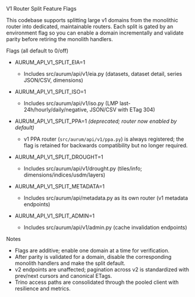 V1 Router Split Feature Flags

This codebase supports splitting large v1 domains from the monolithic router into dedicated, maintainable routers. Each split is gated by an environment flag so you can enable a domain incrementally and validate parity before retiring the monolith handlers.

Flags (all default to 0/off)

- AURUM_API_V1_SPLIT_EIA=1
  - Includes src/aurum/api/v1/eia.py (datasets, dataset detail, series JSON/CSV, dimensions)

- AURUM_API_V1_SPLIT_ISO=1
  - Includes src/aurum/api/v1/iso.py (LMP last-24h/hourly/daily/negative, JSON/CSV with ETag 304)

- AURUM_API_V1_SPLIT_PPA=1 *(deprecated; router now enabled by default)*
  - v1 PPA router (`src/aurum/api/v1/ppa.py`) is always registered; the flag is retained for backwards compatibility but no longer required.

- AURUM_API_V1_SPLIT_DROUGHT=1
  - Includes src/aurum/api/v1/drought.py (tiles/info; dimensions/indices/usdm/layers)

- AURUM_API_V1_SPLIT_METADATA=1
  - Includes src/aurum/api/metadata.py as its own router (v1 metadata endpoints)

- AURUM_API_V1_SPLIT_ADMIN=1
  - Includes src/aurum/api/v1/admin.py (cache invalidation endpoints)

Notes

- Flags are additive; enable one domain at a time for verification.
- After parity is validated for a domain, disable the corresponding monolith handlers and make the split default.
- v2 endpoints are unaffected; pagination across v2 is standardized with prev/next cursors and canonical ETags.
- Trino access paths are consolidated through the pooled client with resilience and metrics.
